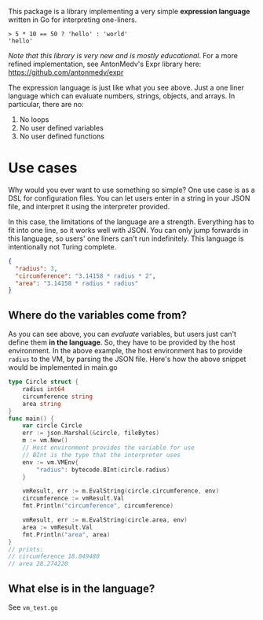 This package is a library implementing a very simple **expression language** written in Go for interpreting one-liners.

```
> 5 * 10 == 50 ? 'hello' : 'world'
'hello'
```

_Note that this library is very new and is mostly educational_. For a more refined implementation, see AntonMedv's Expr library here: https://github.com/antonmedv/expr

The expression language is just like what you see above. Just a one liner language which can evaluate numbers, strings, objects, and arrays. In particular, there are no:

1. No loops
1. No user defined variables
1. No user defined functions

# Use cases

Why would you ever want to use something so simple? One use case is as a DSL for configuration files. You can let users enter in a string in your JSON file, and interpret it using the interpreter provided.

In this case, the limitations of the language are a strength. Everything has to fit into one line, so it works well with JSON. You can only jump forwards in this language, so users' one liners can't run indefinitely. This language is intentionally not Turing complete.

```json
{
  "radius": 3,
  "circumference": "3.14158 * radius * 2",
  "area": "3.14158 * radius * radius"
}
```

## Where do the variables come from?

As you can see above, you can _evaluate_ variables, but users just can't define them **in the language**. So, they have to be provided by the host environment. In the above example, the host environment has to provide `radius` to the VM, by parsing the JSON file. Here's how the above snippet would be implemented in main.go

```go
type Circle struct {
	radius int64
	circumference string
	area string
}
func main() {
	var circle Circle
	err := json.Marshal(&circle, fileBytes)
	m := vm.New()
	// Host environment provides the variable for use
	// BInt is the type that the interpreter uses
	env := vm.VMEnv{
		"radius": bytecode.BInt(circle.radius)
	}

	vmResult, err := m.EvalString(circle.circumference, env)
	circumference := vmResult.Val
	fmt.Println("circumference", circumference)

	vmResult, err := m.EvalString(circle.area, env)
	area := vmResult.Val
	fmt.Println("area", area)
}
// prints:
// circumference 18.849480
// area 28.274220
```

## What else is in the language?

See `vm_test.go`
